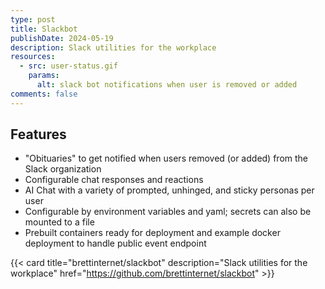 ```yaml
---
type: post
title: Slackbot
publishDate: 2024-05-19
description: Slack utilities for the workplace
resources:
  - src: user-status.gif
    params:
      alt: slack bot notifications when user is removed or added
comments: false
---
```


## Features

- "Obituaries" to get notified when users removed (or added) from the Slack organization
- Configurable chat responses and reactions
- AI Chat with a variety of prompted, unhinged, and sticky personas per user
- Configurable by environment variables and yaml; secrets can also be mounted to a file
- Prebuilt containers ready for deployment and example docker deployment to handle public event endpoint

{{< card
title="brettinternet/slackbot"
description="Slack utilities for the workplace"
href="https://github.com/brettinternet/slackbot" >}}

